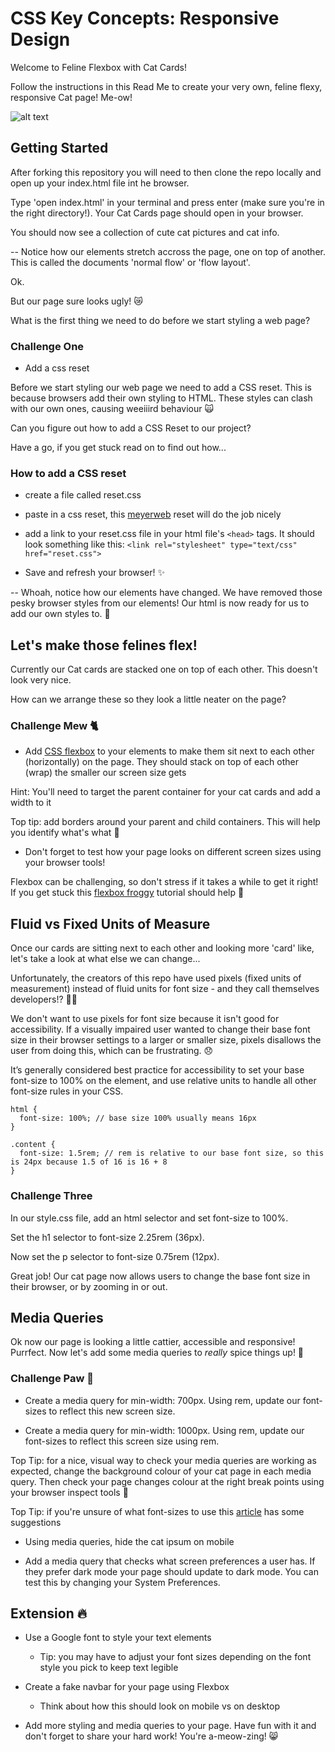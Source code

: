 # CSS Key Concepts: Responsive Design 

Welcome to Feline Flexbox with Cat Cards!

Follow the instructions in this Read Me to create your very own, feline flexy, responsive Cat page! Me-ow!

![alt text](https://s1.1zoom.me/big0/27/Cats_White_background_505955.jpg)

## Getting Started

After forking this repository you will need to then clone the repo locally and open up your index.html file int he browser.

Type 'open index.html' in your terminal and press enter (make sure you're in the right directory!). Your Cat Cards page should open in your browser.

You should now see a collection of cute cat pictures and cat info. 

-- Notice how our elements stretch accross the page, one on top of another. This is called the documents 'normal flow' or 'flow layout'. 

Ok. 

But our page sure looks ugly! 😿

What is the first thing we need to do before we start styling a web page?

### Challenge One

- Add a css reset

Before we start styling our web page we need to add a CSS reset. This is because browsers add their own styling to HTML. These styles can clash with our own ones, causing weeiiird behaviour 🙀

Can you figure out how to add a CSS Reset to our project? 

Have a go, if you get stuck read on to find out how...


### How to add a CSS reset

- create a file called reset.css
- paste in a css reset, this [meyerweb](https://meyerweb.com/eric/) reset will do the job nicely
- add a link to your reset.css file in your html file's `<head>` tags. It should look something like this:
`<link rel="stylesheet" type="text/css" href="reset.css">`

- Save and refresh your browser! ✨

-- Whoah, notice how our elements have changed. We have removed those pesky browser styles from our elements! Our html is now ready for us to add our own styles to. 🙌

## Let's make those felines flex! 

Currently our Cat cards are stacked one on top of each other. This doesn't look very nice. 

How can we arrange these so they look a little neater on the page?

### Challenge Mew 🐈

- Add [CSS flexbox](https://css-tricks.com/snippets/css/a-guide-to-flexbox/) to your elements to make them sit next to each other (horizontally) on the page. They should stack on top of each other (wrap) the smaller our screen size gets

Hint: You'll need to target the parent container for your cat cards and add a width to it

Top tip: add borders around your parent and child containers. This will help you identify what's what 🙂

- Don't forget to test how your page looks on different screen sizes using your browser tools!

Flexbox can be challenging, so don't stress if it takes a while to get it right! If you get stuck this [flexbox froggy](https://flexboxfroggy.com/) tutorial should help 🐸

## Fluid vs Fixed Units of Measure

Once our cards are sitting next to each other and looking more 'card' like, let's take a look at what else we can change...

Unfortunately, the creators of this repo have used pixels (fixed units of measurement) instead of fluid units for font size - and they call themselves developers!? 🤷‍♀️

We don't want to use pixels for font size because it isn't good for accessibility. If a visually impaired user wanted to change their base font size in their browser settings to a larger or smaller size, pixels disallows the user from doing this, which can be frustrating. 😞 

It’s generally considered best practice for accessibility to set your base font-size to 100% on the <html> element, and use relative units to handle all other font-size rules in your CSS.

```
html {
  font-size: 100%; // base size 100% usually means 16px
}

.content {
  font-size: 1.5rem; // rem is relative to our base font size, so this is 24px because 1.5 of 16 is 16 + 8
}
```

### Challenge Three

In our style.css file, add an html selector and set font-size to 100%.

Set the h1 selector to font-size 2.25rem (36px).

Now set the p selector to font-size 0.75rem (12px).

Great job! Our cat page now allows users to change the base font size in their browser, or by zooming in or out.

## Media Queries

Ok now our page is looking a little cattier, accessible and responsive! Purrfect. Now let's add some media queries to *really* spice things up! 💃

### Challenge Paw 🐾

- Create a media query for min-width: 700px. Using rem, update our font-sizes to reflect this new screen size. 

- Create a media query for min-width: 1000px. Using rem, update our font-sizes to reflect this screen size using rem. 

Top Tip: for a nice, visual way to check your media queries are working as expected, change the background colour of your cat page in each media query. Then check your page changes colour at the right break points using your browser inspect tools 🌈

Top Tip: if you're unsure of what font-sizes to use this [article](https://learnui.design/blog/mobile-desktop-website-font-size-guidelines.html) has some suggestions

- Using media queries, hide the cat ipsum on mobile 

- Add a media query that checks what screen preferences a user has. If they prefer dark mode your page should update to dark mode. You can test this by changing your System Preferences.

## Extension 🔥

* Use a Google font to style your text elements
    - Tip: you may have to adjust your font sizes depending on the font style you pick to keep text legible

* Create a fake navbar for your page using Flexbox
    - Think about how this should look on mobile vs on desktop

* Add more styling and media queries to your page. Have fun with it and don't forget to share your hard work! You're a-meow-zing! 😸


